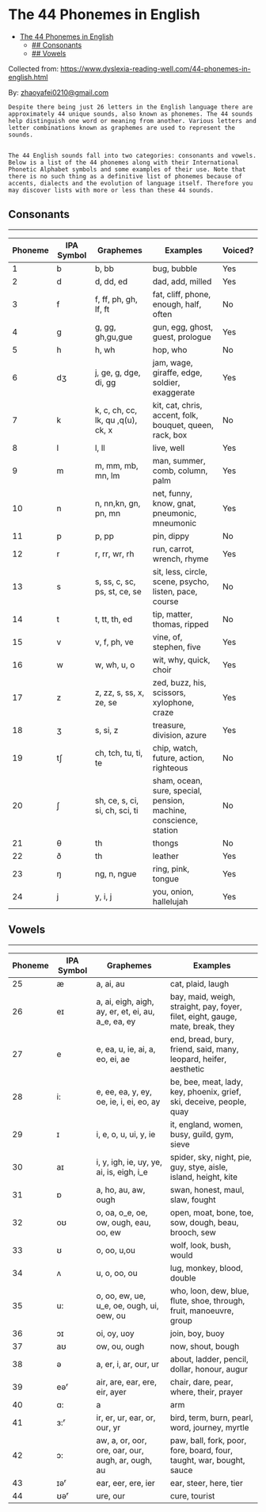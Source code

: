 # The 44 Phonemes in English


- [The 44 Phonemes in English](#the-44-phonemes-in-english)
  - [## Consonants](#-consonants)
  - [## Vowels](#-vowels)

Collected from: https://www.dyslexia-reading-well.com/44-phonemes-in-english.html

By: zhaoyafei0210@gmail.com

    Despite there being just 26 letters in the English language there are approximately 44 unique sounds, also known as phonemes. The 44 sounds help distinguish one word or meaning from another. Various letters and letter combinations known as graphemes are used to represent the sounds. 


    The 44 English sounds fall into two categories: consonants and vowels. Below is a list of the 44 phonemes along with their International Phonetic Alphabet symbols and some examples of their use. Note that there is no such thing as a definitive list of phonemes because of accents, dialects and the evolution of language itself. Therefore you may discover lists with more or less than these 44 sounds.  

## Consonants
---

| Phoneme | IPA Symbol | Graphemes | Examples | Voiced? |
| --- | --- | --- | --- | --- |
| 1 | b | b, bb | bug, bubble | Yes |
| 2 | d | d, dd, ed | dad, add, milled | Yes |
| 3 | f | f, ff, ph, gh, lf, ft | fat, cliff, phone, enough, half, often | No |
| 4 | g | g, gg, gh,gu,gue | gun, egg, ghost, guest, prologue | Yes |
| 5 | h | h, wh | hop, who | No |
| 6 | dʒ | j, ge, g, dge, di, gg | jam, wage, giraffe, edge, soldier, exaggerate | Yes |
| 7 | k | k, c, ch, cc, lk, qu ,q(u), ck, x | kit, cat, chris, accent, folk, bouquet, queen, rack, box | No |
| 8 | l | l, ll | live, well | Yes |
| 9 | m | m, mm, mb, mn, lm | man, summer, comb, column, palm | Yes |
| 10 | n | n, nn,kn, gn, pn, mn | net, funny, know, gnat, pneumonic, mneumonic | Yes |
| 11 | p | p, pp | pin, dippy | No |
| 12 | r | r, rr, wr, rh | run, carrot, wrench, rhyme | Yes |
| 13 | s | s, ss, c, sc, ps, st, ce, se | sit, less, circle, scene, psycho, listen, pace, course | No |
| 14 | t | t, tt, th, ed | tip, matter, thomas, ripped | No |
| 15 | v | v, f, ph, ve | vine, of, stephen, five | Yes |
| 16 | w | w, wh, u, o | wit, why, quick, choir | Yes |
| 17 | z | z, zz, s, ss, x, ze, se | zed, buzz, his, scissors, xylophone, craze | Yes |
| 18 | ʒ | s, si, z | treasure, division, azure | Yes |
| 19 | tʃ | ch, tch, tu, ti, te | chip, watch, future, action, righteous | No |
| 20 | ʃ | sh, ce, s, ci, si, ch, sci, ti | sham, ocean, sure, special, pension, machine, conscience, station | No |
| 21 | θ | th | thongs | No |
| 22 | ð | th | leather | Yes |
| 23 | ŋ | ng, n, ngue | ring, pink, tongue | Yes |
| 24 | j | y, i, j | you, onion, hallelujah | Yes |

## Vowels
---

| Phoneme | IPA Symbol | Graphemes | Examples |
| --- | --- | --- | --- |
| 25 | æ | a, ai, au | cat, plaid, laugh |
| 26 | eɪ | a, ai, eigh, aigh, ay, er, et, ei, au, a_e, ea, ey | bay, maid, weigh, straight, pay, foyer, filet, eight, gauge, mate, break, they |
| 27 | e | e, ea, u, ie, ai, a, eo, ei, ae | end, bread, bury, friend, said, many, leopard, heifer, aesthetic |
| 28 | i: | e, ee, ea, y, ey, oe, ie, i, ei, eo, ay | be, bee, meat, lady, key, phoenix, grief, ski, deceive, people, quay |
| 29 | ɪ | i, e, o, u, ui, y, ie | it, england, women, busy, guild, gym, sieve |
| 30 | aɪ | i, y, igh, ie, uy, ye, ai, is, eigh, i_e | spider, sky, night, pie, guy, stye, aisle, island, height, kite |
| 31 | ɒ | a, ho, au, aw, ough | swan, honest, maul, slaw, fought |
| 32 | oʊ | o, oa, o_e, oe, ow, ough, eau, oo, ew | open, moat, bone, toe, sow, dough, beau, brooch, sew |
| 33 | ʊ | o, oo, u,ou | wolf, look, bush, would |
| 34 | ʌ | u, o, oo, ou | lug, monkey, blood, double |
| 35 | u: | o, oo, ew, ue, u_e, oe, ough, ui, oew, ou | who, loon, dew, blue, flute, shoe, through, fruit, manoeuvre, group |
| 36 | ɔɪ | oi, oy, uoy | join, boy, buoy |
| 37 | aʊ | ow, ou, ough | now, shout, bough |
| 38 | ə | a, er, i, ar, our, ur | about, ladder, pencil, dollar, honour, augur |
| 39 | eəʳ | air, are, ear, ere, eir, ayer | chair, dare, pear, where, their, prayer |
| 40 | ɑ: | a | arm |
| 41 | ɜ:ʳ | ir, er, ur, ear, or, our, yr | bird, term, burn, pearl, word, journey, myrtle |
| 42 | ɔ: | aw, a, or, oor, ore, oar, our, augh, ar, ough, au | paw, ball, fork, poor, fore, board, four, taught, war, bought, sauce |
| 43 | ɪəʳ | ear, eer, ere, ier | ear, steer, here, tier |
| 44 | ʊəʳ | ure, our | cure, tourist |
